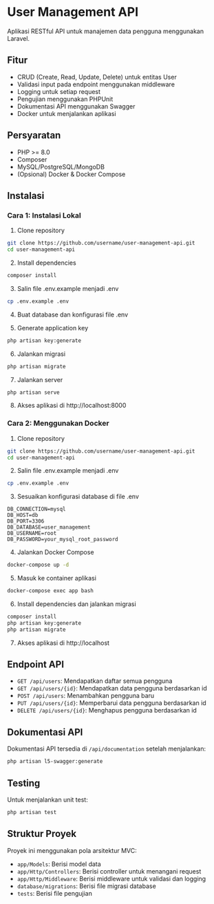 # User Management API

Aplikasi RESTful API untuk manajemen data pengguna menggunakan Laravel.

## Fitur

- CRUD (Create, Read, Update, Delete) untuk entitas User
- Validasi input pada endpoint menggunakan middleware
- Logging untuk setiap request
- Pengujian menggunakan PHPUnit
- Dokumentasi API menggunakan Swagger
- Docker untuk menjalankan aplikasi

## Persyaratan

- PHP >= 8.0
- Composer
- MySQL/PostgreSQL/MongoDB
- (Opsional) Docker & Docker Compose

## Instalasi

### Cara 1: Instalasi Lokal

1. Clone repository
```bash
git clone https://github.com/username/user-management-api.git
cd user-management-api
```

2. Install dependencies
```bash
composer install
```

3. Salin file .env.example menjadi .env
```bash
cp .env.example .env
```

4. Buat database dan konfigurasi file .env

5. Generate application key
```bash
php artisan key:generate
```

6. Jalankan migrasi
```bash
php artisan migrate
```

7. Jalankan server
```bash
php artisan serve
```

8. Akses aplikasi di http://localhost:8000

### Cara 2: Menggunakan Docker

1. Clone repository
```bash
git clone https://github.com/username/user-management-api.git
cd user-management-api
```

2. Salin file .env.example menjadi .env
```bash
cp .env.example .env
```

3. Sesuaikan konfigurasi database di file .env
```
DB_CONNECTION=mysql
DB_HOST=db
DB_PORT=3306
DB_DATABASE=user_management
DB_USERNAME=root
DB_PASSWORD=your_mysql_root_password
```

4. Jalankan Docker Compose
```bash
docker-compose up -d
```

5. Masuk ke container aplikasi
```bash
docker-compose exec app bash
```

6. Install dependencies dan jalankan migrasi
```bash
composer install
php artisan key:generate
php artisan migrate
```

7. Akses aplikasi di http://localhost

## Endpoint API

- `GET /api/users`: Mendapatkan daftar semua pengguna
- `GET /api/users/{id}`: Mendapatkan data pengguna berdasarkan id
- `POST /api/users`: Menambahkan pengguna baru
- `PUT /api/users/{id}`: Memperbarui data pengguna berdasarkan id
- `DELETE /api/users/{id}`: Menghapus pengguna berdasarkan id

## Dokumentasi API

Dokumentasi API tersedia di `/api/documentation` setelah menjalankan:

```bash
php artisan l5-swagger:generate
```

## Testing

Untuk menjalankan unit test:

```bash
php artisan test
```

## Struktur Proyek

Proyek ini menggunakan pola arsitektur MVC:

- `app/Models`: Berisi model data
- `app/Http/Controllers`: Berisi controller untuk menangani request
- `app/Http/Middleware`: Berisi middleware untuk validasi dan logging
- `database/migrations`: Berisi file migrasi database
- `tests`: Berisi file pengujian
